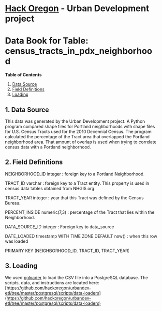 # [Hack Oregon](http://www.hackoregon.org/) - Urban Development project
# Data Book for Table: census\_tracts\_in\_pdx\_neighborhood

**Table of Contents**

1. <a href="#datasource">Data Source</a><br>
2. <a href="#fields">Field Definitions</a><br>
3. <a href="#loading">Loading</a><br>

## <a name="datasource">1. Data Source</a>
This data was generated by the Urban Development project. A Python program compared shape files for Portland neighborhoods with shape files for U.S. Census Tracts used for the 2010 Decennial Census. The program calculated the percentage of the Tract area that overlapped the Portland neighborhood area. That amount of overlap is used when trying to correlate census data with a Portland neighborhood.

## <a name="fields">2. Field Definitions</a>
NEIGHBORHOOD_ID integer : foreign key to a Portland Neighborhood.

TRACT_ID varchar : foreign key to a Tract entity. This property is used in census data tables obtained from NHGIS.org

TRACT_YEAR integer : year that this Tract was defined by the Census Bureau.

PERCENT_INSIDE numeric(7,3) : percentage of the Tract that lies within the Neighborhood.

DATA_SOURCE_ID integer : Foreign key to data_source

DATE_LOADED timestamp WITH TIME ZONE DEFAULT now() : when this row was loaded

PRIMARY KEY (NEIGHBORHOOD_ID, TRACT_ID, TRACT_YEAR)

## <a name="loading">3. Loading</a>
We used [pgloader](http://pgloader.io/) to load the CSV file into a PostgreSQL database. The scripts, data, and instructions are located here: [https://github.com/hackoregon/urbandev-etl/tree/master/postgresql/scripts/data-loaders](https://github.com/hackoregon/urbandev-etl/tree/master/postgresql/scripts/data-loaders)
